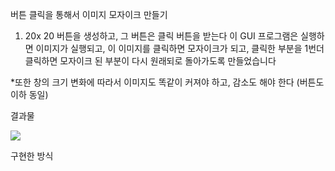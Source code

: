 버튼 클릭을 통해서 이미지 모자이크 만들기

1) 20x 20 버튼을 생성하고, 그 버튼은 클릭 버튼을 받는다
이 GUI 프로그램은 실행하면 이미지가 실행되고, 이 이미지를 클릭하면 모자이크가 되고, 클릭한 부분을 1번더 클릭하면
모자이크 된 부분이 다시 원래되로 돌아가도록 만들었습니다

*또한 창의 크기 변화에 따라서 이미지도 똑같이 커져야 하고, 감소도 해야 한다 (버튼도 이하 동일)

결과물 

<img src = "https://user-images.githubusercontent.com/34640735/73604688-0b1e2980-45d8-11ea-86e3-076387e46491.png"> </img>

구현한 방식
